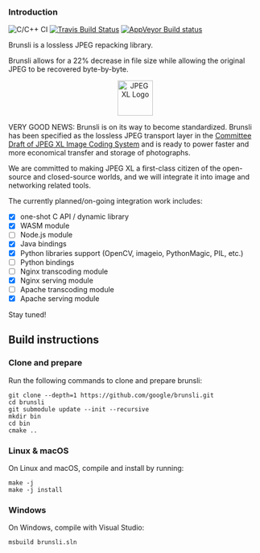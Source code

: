 ### Introduction
![C/C++ CI](https://github.com/google/brunsli/workflows/C/C++%20CI/badge.svg?branch=master)
[![Travis Build Status](https://travis-ci.org/google/brunsli.svg?branch=master)](https://travis-ci.org/google/brunsli)
[![AppVeyor Build status](https://ci.appveyor.com/api/projects/status/9cug8altp1yupwx0/branch/master?svg=true)](https://ci.appveyor.com/project/eustas/brunsli/branch/master)

Brunsli is a lossless JPEG repacking library.

Brunsli allows for a 22% decrease in file size while allowing the original
JPEG to be recovered byte-by-byte.

<p align="center"><img alt="JPEG XL Logo" src="https://jpeg.org/images/jpegxl-logo.png" width="70px"></p>

VERY GOOD NEWS: Brunsli is on its way to become standardized. Brunsli has been specified as the lossless JPEG transport layer in the [Committee Draft of JPEG XL Image Coding System](https://arxiv.org/abs/1908.03565) and is ready to power faster and more economical transfer and storage of photographs.

We are committed to making JPEG XL a first-class citizen of the open-source and closed-source worlds, and we will integrate it into image and networking related tools.

The currently planned/on-going integration work includes:

- [x] one-shot C API / dynamic library
- [x] WASM module
- [ ] Node.js module
- [x] Java bindings
- [x] Python libraries support (OpenCV, imageio, PythonMagic, PIL, etc.)
- [ ] Python bindings
- [ ] Nginx transcoding module
- [x] Nginx serving module
- [ ] Apache transcoding module
- [x] Apache serving module

Stay tuned!

## Build instructions

### Clone and prepare

Run the following commands to clone and prepare brunsli:

    git clone --depth=1 https://github.com/google/brunsli.git
    cd brunsli
    git submodule update --init --recursive
    mkdir bin
    cd bin
    cmake ..

### Linux & macOS

On Linux and macOS, compile and install by running: 

    make -j
    make -j install

### Windows

On Windows, compile with Visual Studio:

    msbuild brunsli.sln
